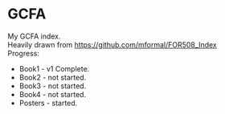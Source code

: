 # GCFA
My GCFA index. <br />
Heavily drawn from https://github.com/mformal/FOR508_Index <br />
Progress: <br />
<ul>
  <li>Book1 - v1 Complete.</li>
  <li>Book2 - not started.</li>
  <li>Book3 - not started.</li>
  <li>Book4 - not started.</li>
  <li>Posters - started.</li>
</ul>
